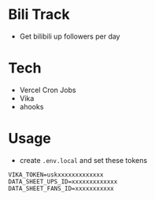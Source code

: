 # Bili Track
- Get bilibili up followers per day

# Tech
- Vercel Cron Jobs
- Vika
- ahooks

# Usage
- create `.env.local` and set these tokens
```
VIKA_TOKEN=uskxxxxxxxxxxxxx
DATA_SHEET_UPS_ID=xxxxxxxxxxxxx
DATA_SHEET_FANS_ID=xxxxxxxxxxx
```
